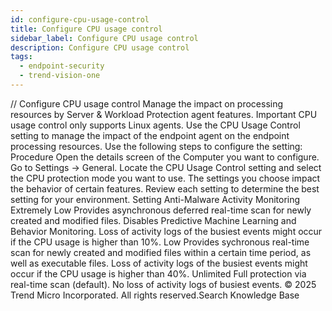 ```yaml
---
id: configure-cpu-usage-control
title: Configure CPU usage control
sidebar_label: Configure CPU usage control
description: Configure CPU usage control
tags:
  - endpoint-security
  - trend-vision-one
---
```


/*<![CDATA[*/ $('#title').html($('meta[name=map-description]').attr('content')); /*]]>*/ Configure CPU usage control Manage the impact on processing resources by Server & Workload Protection agent features. Important CPU usage control only supports Linux agents. Use the CPU Usage Control setting to manage the impact of the endpoint agent on the endpoint processing resources. Use the following steps to configure the setting: Procedure Open the details screen of the Computer you want to configure. Go to Settings → General. Locate the CPU Usage Control setting and select the CPU protection mode you want to use. The settings you choose impact the behavior of certain features. Review each setting to determine the best setting for your environment. Setting Anti-Malware Activity Monitoring Extremely Low Provides asynchronous deferred real-time scan for newly created and modified files. Disables Predictive Machine Learning and Behavior Monitoring. Loss of activity logs of the busiest events might occur if the CPU usage is higher than 10%. Low Provides sychronous real-time scan for newly created and modified files within a certain time period, as well as executable files. Loss of activity logs of the busiest events might occur if the CPU usage is higher than 40%. Unlimited Full protection via real-time scan (default). No loss of activity logs of busiest events. © 2025 Trend Micro Incorporated. All rights reserved.Search Knowledge Base